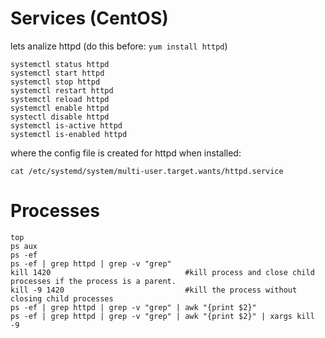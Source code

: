 
# Services (CentOS)

lets analize httpd (do this before: `yum install httpd`)

```
systemctl status httpd
systemctl start httpd
systemctl stop httpd
systemctl restart httpd
systemctl reload httpd
systemctl enable httpd
systectl disable httpd
systemctl is-active httpd
systemctl is-enabled httpd
```

where the config file is created for httpd when installed:

```
cat /etc/systemd/system/multi-user.target.wants/httpd.service
```

# Processes

```
top
ps aux
ps -ef
ps -ef | grep httpd | grep -v "grep"
kill 1420                              #kill process and close child processes if the process is a parent.
kill -9 1420                           #kill the process without closing child processes
ps -ef | grep httpd | grep -v "grep" | awk "{print $2}"
ps -ef | grep httpd | grep -v "grep" | awk "{print $2}" | xargs kill -9
```
